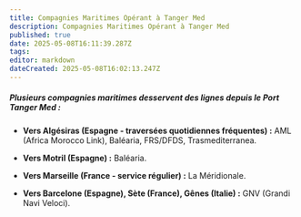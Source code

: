 ```yaml
---
title: Compagnies Maritimes Opérant à Tanger Med
description: Compagnies Maritimes Opérant à Tanger Med
published: true
date: 2025-05-08T16:11:39.287Z
tags: 
editor: markdown
dateCreated: 2025-05-08T16:02:13.247Z
---
```


##### Plusieurs compagnies maritimes desservent des lignes depuis le Port Tanger Med :

  *  **Vers Algésiras \(Espagne - traversées quotidiennes fréquentes\) :** AML \(Africa Morocco Link\), Baléaria, FRS/DFDS, Trasmediterranea.

  *  **Vers Motril \(Espagne\) :** Baléaria.

  *  **Vers Marseille \(France - service régulier\) :** La Méridionale.

  *  **Vers Barcelone \(Espagne\), Sète \(France\), Gênes \(Italie\) :** GNV \(Grandi Navi Veloci\).